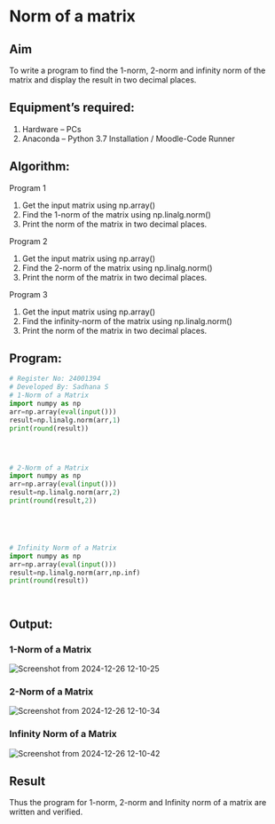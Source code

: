 # Norm of a matrix
## Aim
To write a program to find the 1-norm, 2-norm and infinity norm of the matrix and display the result in two decimal places.
## Equipment’s required:
1.	Hardware – PCs
2.	Anaconda – Python 3.7 Installation / Moodle-Code Runner
## Algorithm:
Program 1
 1. Get the input matrix using np.array()
 2. Find the 1-norm of the matrix using np.linalg.norm()
 3. Print the norm of the matrix in two decimal places.

Program 2
1. Get the input matrix using np.array()
2. Find the 2-norm of the matrix using np.linalg.norm()
3. Print the norm of the matrix in two decimal places.

Program 3
1. Get the input matrix using np.array()
2. Find the infinity-norm of the matrix using np.linalg.norm()
3. Print the norm of the matrix in two decimal places.

## Program:
```Python
# Register No: 24001394
# Developed By: Sadhana S
# 1-Norm of a Matrix
import numpy as np
arr=np.array(eval(input()))
result=np.linalg.norm(arr,1)
print(round(result))




# 2-Norm of a Matrix
import numpy as np
arr=np.array(eval(input()))
result=np.linalg.norm(arr,2)
print(round(result,2))





# Infinity Norm of a Matrix
import numpy as np
arr=np.array(eval(input()))
result=np.linalg.norm(arr,np.inf)
print(round(result))




```
## Output:
### 1-Norm of a Matrix
![Screenshot from 2024-12-26 12-10-25](https://github.com/user-attachments/assets/e53983e1-c8bc-41ce-a723-e97e515db740)


### 2-Norm of a Matrix
![Screenshot from 2024-12-26 12-10-34](https://github.com/user-attachments/assets/99499e75-5eac-4a76-b999-eaa31eb24e22)


### Infinity Norm of a Matrix
![Screenshot from 2024-12-26 12-10-42](https://github.com/user-attachments/assets/454853f8-fd70-412c-9666-fbcb0802274d)


## Result
Thus the program for 1-norm, 2-norm and Infinity norm of a matrix are written and verified.
